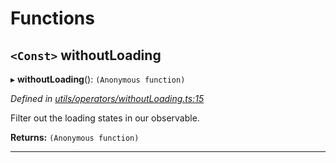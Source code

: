 

# Functions

<a id="withoutloading"></a>

## `<Const>` withoutLoading

▸ **withoutLoading**(): `(Anonymous function)`

*Defined in [utils/operators/withoutLoading.ts:15](https://github.com/paritytech/js-libs/blob/6116e90/packages/light.js/src/utils/operators/withoutLoading.ts#L15)*

Filter out the loading states in our observable.

**Returns:** `(Anonymous function)`

___

